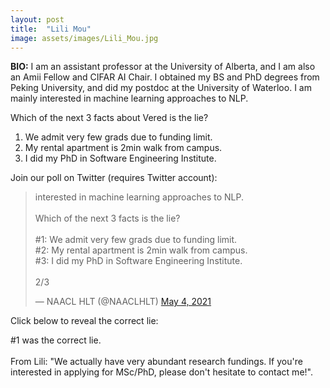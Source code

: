 ```yaml
---
layout: post
title:  "Lili Mou"
image: assets/images/Lili_Mou.jpg
---
```


**BIO:** I am an assistant professor at the University of Alberta, and I am also an Amii Fellow and CIFAR AI Chair. I obtained my BS and PhD degrees from Peking University, and did my postdoc at the University of Waterloo. I am mainly interested in machine learning approaches to NLP.

Which of the next 3 facts about Vered is the lie?

1. We admit very few grads due to funding limit.
2. My rental apartment is 2min walk from campus.
3. I did my PhD in Software Engineering Institute.

Join our poll on Twitter (requires Twitter account):

<blockquote class="twitter-tweet" data-conversation="none"><p lang="en" dir="ltr">interested in machine learning approaches to NLP.<br><br>Which of the next 3 facts is the lie?<br><br>#1: We admit very few grads due to funding limit.<br>#2: My rental apartment is 2min walk from campus.<br>#3: I did my PhD in Software Engineering Institute.<br><br>2/3</p>&mdash; NAACL HLT (@NAACLHLT) <a href="https://twitter.com/NAACLHLT/status/1389631112121626627?ref_src=twsrc%5Etfw">May 4, 2021</a></blockquote> <script async src="https://platform.twitter.com/widgets.js" charset="utf-8"></script>

Click below to reveal the correct lie:

<span class="spoiler">#1 was the correct lie. <br><br>
From Lili: "We actually have very abundant research fundings. If you're interested in applying for MSc/PhD, please don't hesitate to contact me!"</span>.
